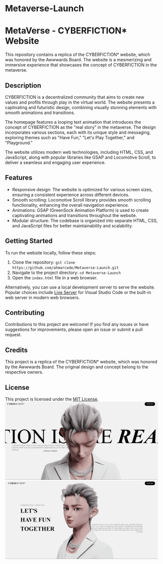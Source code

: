 # Metaverse-Launch
# MetaVerse - CYBERFICTION* Website

This repository contains a replica of the CYBERFICTION* website, which was honored by the Awwwards Board. The website is a mesmerizing and immersive experience that showcases the concept of CYBERFICTION in the metaverse.

## Description

CYBERFICTION is a decentralized community that aims to create new values and profits through play in the virtual world. The website presents a captivating and futuristic design, combining visually stunning elements with smooth animations and transitions.

The homepage features a looping text animation that introduces the concept of CYBERFICTION as the "real story" in the metaverse. The design incorporates various sections, each with its unique style and messaging, exploring themes such as "Have Fun," "Let's Play Together," and "Playground."

The website utilizes modern web technologies, including HTML, CSS, and JavaScript, along with popular libraries like GSAP and Locomotive Scroll, to deliver a seamless and engaging user experience.

## Features

- Responsive design: The website is optimized for various screen sizes, ensuring a consistent experience across different devices.
- Smooth scrolling: Locomotive Scroll library provides smooth scrolling functionality, enhancing the overall navigation experience.
- Animations: GSAP (GreenSock Animation Platform) is used to create captivating animations and transitions throughout the website.
- Modular structure: The codebase is organized into separate HTML, CSS, and JavaScript files for better maintainability and scalability.

## Getting Started

To run the website locally, follow these steps:

1. Clone the repository: `git clone https://github.com/ahmarcode/Metaverse-Launch.git`
2. Navigate to the project directory: `cd Metaverse-Launch`
3. Open the `index.html` file in a web browser.

Alternatively, you can use a local development server to serve the website. Popular choices include [Live Server](https://marketplace.visualstudio.com/items?itemName=ritwickdey.LiveServer) for Visual Studio Code or the built-in web server in modern web browsers.

## Contributing

Contributions to this project are welcome! If you find any issues or have suggestions for improvements, please open an issue or submit a pull request.

## Credits

This project is a replica of the CYBERFICTION* website, which was honored by the Awwwards Board. The original design and concept belong to the respective owners.

## License

This project is licensed under the [MIT License](LICENSE).
![alt text](image.png)
![alt text](image-1.png)